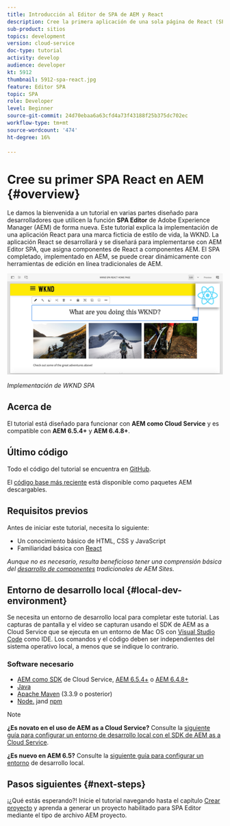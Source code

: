 ```yaml
---
title: Introducción al Editor de SPA de AEM y React
description: Cree la primera aplicación de una sola página de React (SPA) que se pueda editar en Adobe Experience Manager AEM con la SPA WKND. Aprenda a crear una SPA utilizando el marco de React JS con AEM Editor SPA. Este tutorial en varias partes explica la implementación de una aplicación React para una marca ficticia de estilo de vida, la WKND. El tutorial cubre la creación de extremo a extremo del SPA y la integración con AEM.
sub-product: sitios
topics: development
version: cloud-service
doc-type: tutorial
activity: develop
audience: developer
kt: 5912
thumbnail: 5912-spa-react.jpg
feature: Editor SPA
topic: SPA
role: Developer
level: Beginner
source-git-commit: 24d70ebaa6a63cfd4a73f43188f25b375dc702ec
workflow-type: tm+mt
source-wordcount: '474'
ht-degree: 16%

---
```



# Cree su primer SPA React en AEM {#overview}

Le damos la bienvenida a un tutorial en varias partes diseñado para desarrolladores que utilicen la función **SPA Editor** de Adobe Experience Manager (AEM) de forma nueva. Este tutorial explica la implementación de una aplicación React para una marca ficticia de estilo de vida, la WKND. La aplicación React se desarrollará y se diseñará para implementarse con AEM Editor SPA, que asigna componentes de React a componentes AEM. El SPA completado, implementado en AEM, se puede crear dinámicamente con herramientas de edición en línea tradicionales de AEM.

![SPA final implementado](assets/wknd-spa-implementation.png)

*Implementación de WKND SPA*

## Acerca de

El tutorial está diseñado para funcionar con **AEM como Cloud Service** y es compatible con **AEM 6.5.4+** y **AEM 6.4.8+**.

## Último código

Todo el código del tutorial se encuentra en [GitHub](https://github.com/adobe/aem-guides-wknd-spa).

El [código base más reciente](https://github.com/adobe/aem-guides-wknd-spa/releases) está disponible como paquetes AEM descargables.

## Requisitos previos

Antes de iniciar este tutorial, necesita lo siguiente:

* Un conocimiento básico de HTML, CSS y JavaScript
* Familiaridad básica con [React](https://reactjs.org/tutorial/tutorial.html)

*Aunque no es necesario, resulta beneficioso tener una comprensión básica del  [desarrollo de componentes](https://experienceleague.adobe.com/docs/experience-manager-learn/getting-started-wknd-tutorial-develop/overview.html) tradicionales de AEM Sites.*

## Entorno de desarrollo local {#local-dev-environment}

Se necesita un entorno de desarrollo local para completar este tutorial. Las capturas de pantalla y el vídeo se capturan usando el SDK de AEM as a Cloud Service que se ejecuta en un entorno de Mac OS con [Visual Studio Code](https://code.visualstudio.com/) como IDE. Los comandos y el código deben ser independientes del sistema operativo local, a menos que se indique lo contrario.

### Software necesario

* [AEM como SDK](https://experienceleague.adobe.com/docs/experience-manager-learn/cloud-service/local-development-environment-set-up/aem-runtime.html) de Cloud Service,  [AEM 6.5.4+](https://experienceleague.adobe.com/docs/experience-manager-release-information/aem-release-updates/aem-releases-updates.html?lang=en#aem-65) o  [AEM 6.4.8+](https://experienceleague.adobe.com/docs/experience-manager-release-information/aem-release-updates/aem-releases-updates.html?lang=en#aem-64)
* [Java](https://downloads.experiencecloud.adobe.com/content/software-distribution/en/general.html)
* [Apache Maven](https://maven.apache.org/) (3.3.9 o posterior)
* [Node.](https://nodejs.org/en/) jand  [npm](https://www.npmjs.com/)

>[!NOTE]
>
> **¿Es novato en el uso de AEM as a Cloud Service?** Consulte la [siguiente guía para configurar un entorno de desarrollo local con el SDK de AEM as a Cloud Service](https://docs.adobe.com/content/help/es-ES/experience-manager-learn/cloud-service/local-development-environment-set-up/overview.html).
>
> **¿Es nuevo en AEM 6.5?** Consulte la  [siguiente guía para configurar un entorno](https://docs.adobe.com/content/help/en/experience-manager-learn/foundation/development/set-up-a-local-aem-development-environment.html) de desarrollo local.

## Pasos siguientes {#next-steps}

¡¿Qué estás esperando?! Inicie el tutorial navegando hasta el capítulo [Crear proyecto](create-project.md) y aprenda a generar un proyecto habilitado para SPA Editor mediante el tipo de archivo AEM proyecto.
